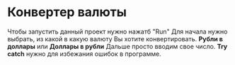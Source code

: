# Конвертер валюты
Чтобы запустить данный проект нужно нажатб "Run"
Для начала нужно выбрать, из какой в какую валюту Вы хотите конвертировать.
**Рубли в доллары** или **Доллары в рубли**
Дальше просто вводим свое число.
**Try catch** нужно для избежания ошибок в программе.
